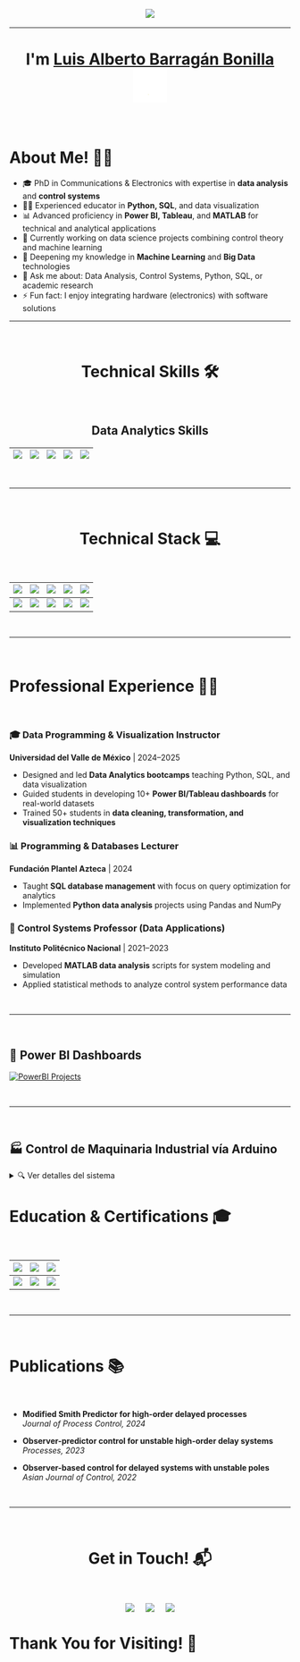<p align="center">
  <img src="https://miro.medium.com/max/2048/1*OohqW5DGh9CQS4hLY5FXzA.png" height="230"/>
</p>
<hr>
<h1 align="center">I'm <a href="https://github.com/LuisAlbertoBB94">Luis Alberto Barragán Bonilla<a><img src="https://github.com/Kathryn-Jie/Kathryn-Jie/blob/main/wave.gif" width="60px"/></h1>
<Br>
<h1>About Me! 👨‍💻</h1>

- 🎓 PhD in Communications & Electronics with expertise in **data analysis** and **control systems**
- 👨‍🏫 Experienced educator in **Python, SQL**, and data visualization
- 📊 Advanced proficiency in **Power BI, Tableau**, and **MATLAB** for technical and analytical applications
- 🔭 Currently working on data science projects combining control theory and machine learning
- 🌱 Deepening my knowledge in **Machine Learning** and **Big Data** technologies
- 💬 Ask me about: Data Analysis, Control Systems, Python, SQL, or academic research
- ⚡ Fun fact: I enjoy integrating hardware (electronics) with software solutions

<hr>
<Br>

<h1 align="center">Technical Skills 🛠️</h1>
<Br>
  
<h2 align="center">Data Analytics Skills</h2>
  
| ![](https://img.shields.io/badge/Data_Analysis-0077B5?style=for-the-badge) | ![](https://img.shields.io/badge/Data_Visualization-FF6F00?style=for-the-badge) | ![](https://img.shields.io/badge/Business_Intelligence-4EA94B?style=for-the-badge) | ![](https://img.shields.io/badge/SQL-4479A1?style=for-the-badge&logo=sql&logoColor=white) | ![](https://img.shields.io/badge/Statistical_Analysis-FFD43B?style=for-the-badge) |
|-------------|-------------|-------------|-------------|-------------|

<Br>
<hr>
<Br>
<h1 align="center">Technical Stack 💻</h1>
<Br>
  
| ![](https://img.shields.io/badge/Python-3776AB?style=for-the-badge&logo=python&logoColor=white) | ![](https://img.shields.io/badge/Pandas-150458?style=for-the-badge&logo=pandas&logoColor=white) | ![](https://img.shields.io/badge/NumPy-013243?style=for-the-badge&logo=numpy&logoColor=white) | ![](https://img.shields.io/badge/Tableau-E97627?style=for-the-badge&logo=tableau&logoColor=white) | ![](https://img.shields.io/badge/Power_BI-F2C811?style=for-the-badge&logo=powerbi&logoColor=black) |
|-------------|-------------|-------------|-------------|-------------|
| ![](https://img.shields.io/badge/MySQL-4479A1?style=for-the-badge&logo=mysql&logoColor=white) | ![](https://img.shields.io/badge/Excel-217346?style=for-the-badge&logo=microsoftexcel&logoColor=white) | ![](https://img.shields.io/badge/Jupyter-F37626?style=for-the-badge&logo=jupyter&logoColor=white) | ![](https://img.shields.io/badge/Git-F05032?style=for-the-badge&logo=git&logoColor=white) | ![](https://img.shields.io/badge/MATLAB-0076A8?style=for-the-badge&logo=mathworks&logoColor=white) |

<Br>
<hr>
<Br>

<h1>Professional Experience 👨‍💻</h1>
<Br>

### 🎓 Data Programming & Visualization Instructor  
**Universidad del Valle de México** | 2024–2025  
- Designed and led **Data Analytics bootcamps** teaching Python, SQL, and data visualization
- Guided students in developing 10+ **Power BI/Tableau dashboards** for real-world datasets
- Trained 50+ students in **data cleaning, transformation, and visualization techniques**

### 📊 Programming & Databases Lecturer  
**Fundación Plantel Azteca** | 2024  
- Taught **SQL database management** with focus on query optimization for analytics
- Implemented **Python data analysis** projects using Pandas and NumPy

### 🔬 Control Systems Professor (Data Applications)  
**Instituto Politécnico Nacional** | 2021–2023  
- Developed **MATLAB data analysis** scripts for system modeling and simulation
- Applied statistical methods to analyze control system performance data

<Br>
<hr>
<Br>


## 📂 Power BI Dashboards

[![PowerBI Projects](https://img.shields.io/badge/📊_View_PowerBI_Dashboards-FF9E0F?style=for-the-badge&logo=powerbi&logoColor=white)](./PowerBI-Dashboards/README.md)

<Br>
<hr>
<Br>



## 🏭 Control de Maquinaria Industrial vía Arduino

<details>
<summary>🔍 Ver detalles del sistema</summary>

[![ControlMaquinaria](https://img.shields.io/badge/🔧_Control_de_Maquinaria_vía_Arduino-FF9E0F?style=for-the-badge&logo=arduino&logoColor=white)](Control-Maquinaria-Arduino/README.md)

**Tecnologías principales:**
- PHP (Backend)
- MySQL (Base de datos) 
- Arduino C++ (Control hardware)
- Comunicación serial

**Características destacadas:**
- Autenticación segura de usuarios
- Panel de control en tiempo real
- Historial completo de operaciones
- Diseño responsive para móviles

### 📸 Capturas del sistema  
[![Login](Control-Maquinaria-Arduino/login.png)](Control-Maquinaria-Arduino/login.png)  
*Interfaz de autenticación*

[![Dashboard](Control-Maquinaria-Arduino/Interfaz.png)](Control-Maquinaria-Arduino/Interfaz.png)  
*Panel de control principal*

[![Database](Control-Maquinaria-Arduino/BD.png)](Control-Maquinaria-Arduino/BD.png)  
*Estructura de base de datos*

### 🎥 Video demostrativo
[![Ver demostración](Control-Maquinaria-Arduino/Video.mp4)](Control-Maquinaria-Arduino/Video.mp4)

</details>

<h1>Education & Certifications 🎓</h1>
<Br>

| [![](https://img.shields.io/badge/PhD_Communications_&_Electronics-8A2BE2?style=for-the-badge)](https://www.ipn.mx) | [![](https://img.shields.io/badge/MSc_Mechanical_&_Electrical_Engineering-4B0082?style=for-the-badge)](https://www.ipn.mx) | [![](https://img.shields.io/badge/Microsoft_Office_Specialist-217346?style=for-the-badge)](https://www.microsoft.com) |
|-------------|-------------|-------------|
| [![](https://img.shields.io/badge/IBM_Data_Fundamentals-052FAD?style=for-the-badge)](https://www.ibm.com) | [![](https://img.shields.io/badge/English_CEFR_B1-FFD700?style=for-the-badge)](https://www.cambridgeenglish.org) | [![](https://img.shields.io/badge/Data_Science_Bootcamp-FF6F00?style=for-the-badge)]() |

<Br>
<hr>
<Br>

<h1>Publications 📚</h1>
<Br>

- **Modified Smith Predictor for high-order delayed processes**  
  *Journal of Process Control, 2024*
  
- **Observer-predictor control for unstable high-order delay systems**  
  *Processes, 2023*

- **Observer-based control for delayed systems with unstable poles**  
  *Asian Journal of Control, 2022*

<Br>
<hr>
<Br>

<h1 align="center">Get in Touch! 📬</h1>
<Br>
<p align="center">
<a href="https://www.linkedin.com/in/LuisBarraganBonilla" target="blank"><img align="center" src="https://img.shields.io/badge/Luis_Barragán_Bonilla-0077B5?style=for-the-badge&logo=linkedin&logoColor=white" /></a> &nbsp;&nbsp;&nbsp;  <a href="mailto:luis.bto08@gmail.com" target="blank"><img align="center" src="https://img.shields.io/badge/luis.bto08@gmail.com-D14836?style=for-the-badge&logo=gmail&logoColor=white" /></a>    &nbsp;&nbsp;&nbsp;       <a href="https://www.github.com/LuisAlbertoBB94" target="blank"><img align="center" src="https://img.shields.io/badge/LuisAlbertoBB94-100000?style=for-the-badge&logo=github&logoColor=white" /></a>
</p>
<h1>Thank You for Visiting! 🙏</h1>
